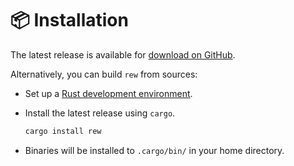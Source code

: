 # 📦 Installation

The latest release is available for [download on GitHub](https://github.com/jpikl/rew/releases/latest).

Alternatively, you can build `rew` from sources:

- Set up a [Rust development environment](https://www.rust-lang.org/learn/get-started).
- Install the latest release using `cargo`.

    ```bash
    cargo install rew
    ```

- Binaries will be installed to `.cargo/bin/` in your home directory.
